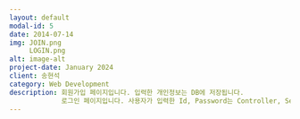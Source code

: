 ```yaml
---
layout: default
modal-id: 5
date: 2014-07-14
img: JOIN.png
     LOGIN.png
alt: image-alt
project-date: January 2024
client: 송현석
category: Web Development
description: 회원가입 페이지입니다. 입력한 개인정보는 DB에 저장됩니다.
             로그인 페이지입니다. 사용자가 입력한 Id, Password는 Controller, Service를 거쳐 DB에 저장된 모든 회원 데이터 중 일치하는 데이터를 return 합니다.
---
```

